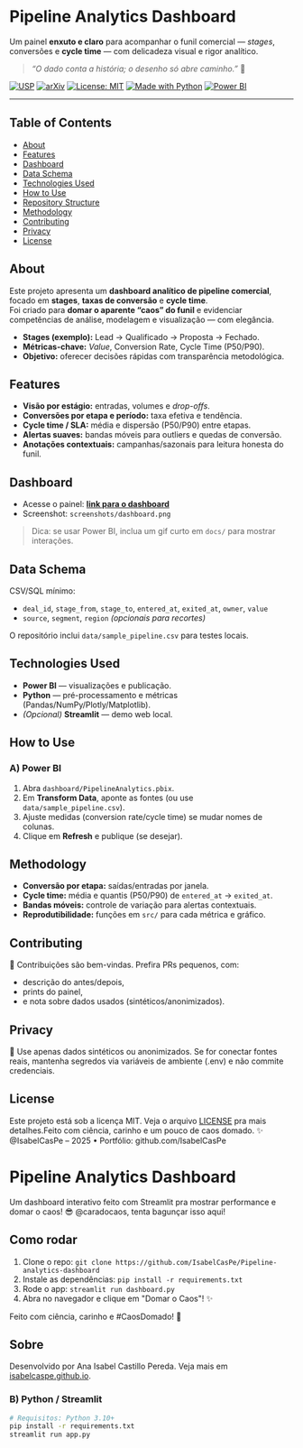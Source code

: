 # Pipeline Analytics Dashboard

Um painel **enxuto e claro** para acompanhar o funil comercial — *stages*, conversões e **cycle time** — com delicadeza visual e rigor analítico.   
> *“O dado conta a história; o desenho só abre caminho.”* 💙

[![USP](https://img.shields.io/badge/USP-Dissertação-0A3D91?logo=academia&logoColor=white)](https://teses.usp.br/teses/disponiveis/3/3151/tde-20102010-122044/en.php)
[![arXiv](https://img.shields.io/badge/arXiv-2504.01969-B31B1B?logo=arxiv&logoColor=white)](https://arxiv.org/abs/2504.01969)
[![License: MIT](https://img.shields.io/badge/License-MIT-blue.svg)](#license)
[![Made with Python](https://img.shields.io/badge/Made%20with-Python-3776AB.svg)](#technologies-used)
[![Power BI](https://img.shields.io/badge/Power%20BI-Dashboard-yellow.svg)](#dashboard)

---

## Table of Contents
- [About](#about)
- [Features](#features)
- [Dashboard](#dashboard)
- [Data Schema](#data-schema)
- [Technologies Used](#technologies-used)
- [How to Use](#how-to-use)
- [Repository Structure](#repository-structure)
- [Methodology](#methodology)
- [Contributing](#contributing)
- [Privacy](#privacy)
- [License](#license)

## About
Este projeto apresenta um **dashboard analítico de pipeline comercial**, focado em **stages**, **taxas de conversão** e **cycle time**.  
Foi criado para **domar o aparente “caos” do funil** e evidenciar competências de análise, modelagem e visualização — com elegância.

- **Stages (exemplo):** Lead → Qualificado → Proposta → Fechado.  
- **Métricas-chave:** *Value*, Conversion Rate, Cycle Time (P50/P90).  
- **Objetivo:** oferecer decisões rápidas com transparência metodológica.

## Features
- **Visão por estágio:** entradas, volumes e *drop-offs*.  
- **Conversões por etapa e período:** taxa efetiva e tendência.  
- **Cycle time / SLA:** média e dispersão (P50/P90) entre etapas.  
- **Alertas suaves:** bandas móveis para outliers e quedas de conversão.  
- **Anotações contextuais:** campanhas/sazonais para leitura honesta do funil.

## Dashboard
- Acesse o painel: **[link para o dashboard](#)**  
- Screenshot: `screenshots/dashboard.png`

> Dica: se usar Power BI, inclua um gif curto em `docs/` para mostrar interações.

## Data Schema
CSV/SQL mínimo:
- `deal_id`, `stage_from`, `stage_to`, `entered_at`, `exited_at`, `owner`, `value`  
- `source`, `segment`, `region` *(opcionais para recortes)*

O repositório inclui `data/sample_pipeline.csv` para testes locais.

## Technologies Used
- **Power BI** — visualizações e publicação.  
- **Python** — pré-processamento e métricas (Pandas/NumPy/Plotly/Matplotlib).  
- *(Opcional)* **Streamlit** — demo web local.

## How to Use
### A) Power BI
1. Abra `dashboard/PipelineAnalytics.pbix`.  
2. Em **Transform Data**, aponte as fontes (ou use `data/sample_pipeline.csv`).  
3. Ajuste medidas (conversion rate/cycle time) se mudar nomes de colunas.  
4. Clique em **Refresh** e publique (se desejar).


## Methodology
- **Conversão por etapa:** saídas/entradas por janela.
- **Cycle time:** média e quantis (P50/P90) de `entered_at` → `exited_at`.
- **Bandas móveis:** controle de variação para alertas contextuais.
- **Reprodutibilidade:** funções em `src/` para cada métrica e gráfico.

## Contributing
🤝 Contribuições são bem-vindas. Prefira PRs pequenos, com:
- descrição do antes/depois,
- prints do painel,
- e nota sobre dados usados (sintéticos/anonimizados).

## Privacy
🔐 Use apenas dados sintéticos ou anonimizados. Se for conectar fontes reais, mantenha segredos via variáveis de ambiente (.env) e não commite credenciais.

## License
 Este projeto está sob a licença MIT. Veja o arquivo [LICENSE](LICENSE) pra mais detalhes.Feito com ciência, carinho e um pouco de caos domado. ✨
@IsabelCasPe – 2025 • Portfólio: github.com/IsabelCasPe


# Pipeline Analytics Dashboard
Um dashboard interativo feito com Streamlit pra mostrar performance e domar o caos! 😎 @caradocaos, tenta bagunçar isso aqui!

## Como rodar
1. Clone o repo: `git clone https://github.com/IsabelCasPe/Pipeline-analytics-dashboard`
2. Instale as dependências: `pip install -r requirements.txt`
3. Rode o app: `streamlit run dashboard.py`
4. Abra no navegador e clique em "Domar o Caos"! ✨

Feito com ciência, carinho e #CaosDomado! 💎

## Sobre
Desenvolvido por Ana Isabel Castillo Pereda. Veja mais em [isabelcaspe.github.io](https://isabelcaspe.github.io).

### B) Python / Streamlit
```bash
# Requisitos: Python 3.10+
pip install -r requirements.txt
streamlit run app.py

